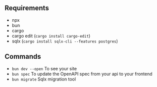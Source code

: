 
## Requirements

- npx
- bun
- cargo
- cargo edit (`cargo install cargo-edit`)
- sqlx (`cargo install sqlx-cli --features postgres`)

## Commands

- `bun dev --open` To see your site
- `bun spec` To update the OpenAPI spec from your api to your frontend
- `bun migrate` Sqlx migration tool